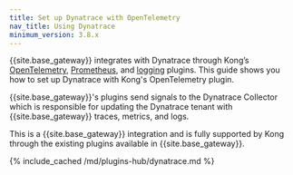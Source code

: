 ```yaml
---
title: Set up Dynatrace with OpenTelemetry
nav_title: Using Dynatrace
minimum_version: 3.8.x
---
```


<span class="badge premiumpartner"></span>

{{site.base_gateway}} integrates with Dynatrace through Kong’s [OpenTelemetry](/hub/kong-inc/opentelemetry/), [Prometheus](/hub/kong-inc/prometheus/), and [logging](/hub/?category=logging) plugins.
This guide shows you how to set up Dynatrace with Kong's OpenTelemetry plugin.

{{site.base_gateway}}'s plugins send signals to the Dynatrace Collector which is responsible for updating the Dynatrace tenant with {{site.base_gateway}} traces, metrics, and logs.

This is a {{site.base_gateway}} integration and is fully supported by Kong through the existing plugins available in {{site.base_gateway}}.

{% include_cached /md/plugins-hub/dynatrace.md %}